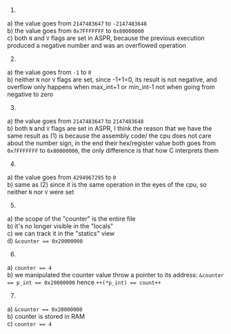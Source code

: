 1. 
a) the value goes from `2147483647` to `-2147483648`  
b) the value goes from `0x7FFFFFFF` to `0x80000000`  
c) both `N` and `V` flags are set in ASPR, because the previous execution produced a negative number and was an overflowed operation

2. 
a) the value goes from `-1` to `0`  
b) neither `N` nor `V` flags are set, since -1+1=0, its result is not negative, and overflow only happens when max_int+1 or min_int-1 not when going from negative to zero

3. 
a) the value goes from `2147483647` to `2147483648`  
b) both `N` and `V` flags are set in ASPR, I think the reason that we have the same result as (1) is because the assembly code/ the cpu does not care about the number sign, in the end their hex/register value both goes from `0x7FFFFFFF` to `0x80000000`, the only difference is that how C interprets them

4. 
a) the value goes from `4294967295` to `0`  
b) same as (2) since it is the same operation in the eyes of the cpu, so neither `N` nor `V` were set

5. 
a) the scope of the "counter" is the entire file  
b) it's no longer visible in the "locals"  
c) we can track it in the "statics" view  
d) `&counter == 0x20000000`

6. 
a) `counter == 4`  
b) we manipulated the counter value throw a pointer to its address: 
`&counter == p_int == 0x20000000` hence `++(*p_int) == count++`

7. 
a) `&counter == 0x20000000`  
b) counter is stored in RAM  
c) `counter == 4`